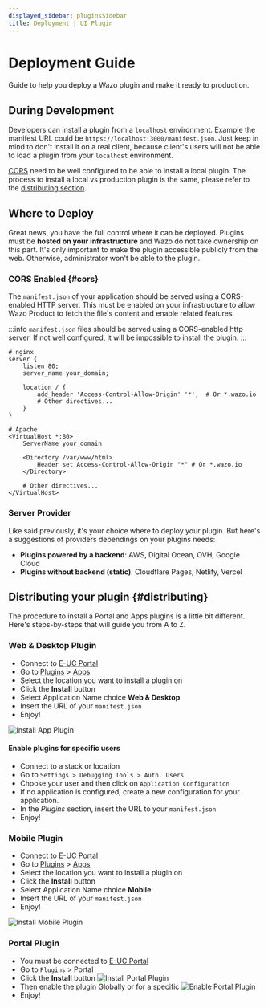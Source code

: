 ```yaml
---
displayed_sidebar: pluginsSidebar
title: Deployment | UI Plugin
---
```


# Deployment Guide

Guide to help you deploy a Wazo plugin and make it ready to production.

## During Development

Developers can install a plugin from a `localhost` environment. Example the manifest URL could be `https://localhost:3000/manifest.json`. Just keep in mind to don't install it on a real client, because client's users will not be able to load a plugin from your `localhost` environment.

[CORS](#cors) need to be well configured to be able to install a local plugin. The process to install a local vs production plugin is the same, please refer to the [distributing section](#distributing).


## Where to Deploy

Great news, you have the full control where it can be deployed. Plugins must be **hosted on your infrastructure** and Wazo do not take ownership on this part. It's only important to make the plugin accessible publicly from the web. Otherwise, administrator won't be able to the plugin.

### CORS Enabled \{#cors}

The `manifest.json` of your application should be served using a CORS-enabled HTTP server. This must be enabled on your infrastructure to allow Wazo Product to fetch the file's content and enable related features.

:::info
`manifest.json` files should be served using a CORS-enabled http server. If not well configured, it will be impossible to install the plugin.
:::

```
# nginx
server {
    listen 80;
    server_name your_domain;

    location / {
        add_header 'Access-Control-Allow-Origin' '*';  # Or *.wazo.io
        # Other directives...
    }
}

# Apache
<VirtualHost *:80>
    ServerName your_domain

    <Directory /var/www/html>
        Header set Access-Control-Allow-Origin "*" # Or *.wazo.io
    </Directory>

    # Other directives...
</VirtualHost>
```

### Server Provider

Like said previously, it's your choice where to deploy your plugin. But here's a suggestions of providers dependings on your plugins needs:

- **Plugins powered by a backend**: AWS, Digital Ocean, OVH, Google Cloud
- **Plugins without backend (static)**: Cloudflare Pages, Netlify, Vercel

## Distributing your plugin \{#distributing}

The procedure to install a Portal and Apps plugins is a little bit different. Here's steps-by-steps that will guide you from A to Z.

### Web & Desktop Plugin

- Connect to [E-UC Portal](https://portal.wazo.io)
- Go to [Plugins](https://portal.wazo.io/#/plugins) > [Apps](https://portal.wazo.io/#/plugins-apps)
- Select the location you want to install a plugin on
- Click the **Install** button
- Select Application Name choice **Web & Desktop**
- Insert the URL of your `manifest.json`
- Enjoy!

![Install App Plugin](/img/plugins/ui/install-app.jpg)

#### Enable plugins for specific users

- Connect to a stack or location
- Go to `Settings > Debugging Tools > Auth. Users`.
- Choose your user and then click on `Application Configuration`
- If no application is configured, create a new configuration for your application.
- In the *Plugins* section, insert the URL to your `manifest.json`
- Enjoy!


### Mobile Plugin

- Connect to [E-UC Portal](https://portal.wazo.io)
- Go to [Plugins](https://portal.wazo.io/#/plugins) > [Apps](https://portal.wazo.io/#/plugins-apps)
- Select the location you want to install a plugin on
- Click the **Install** button
- Select Application Name choice **Mobile**
- Insert the URL of your `manifest.json`
- Enjoy!

![Install Mobile Plugin](/img/plugins/ui/install-mobile.jpg)

### Portal Plugin

- You must be connected to [E-UC Portal](https://portal.wazo.io)
- Go to `Plugins` > Portal
- Click the **Install** button
  ![Install Portal Plugin](/img/plugins/ui/install-portal.jpg)
- Then enable the plugin Globally or for a specific
  ![Enable Portal Plugin](/img/plugins/ui/plugin-portal-enable.png)
- Enjoy!
